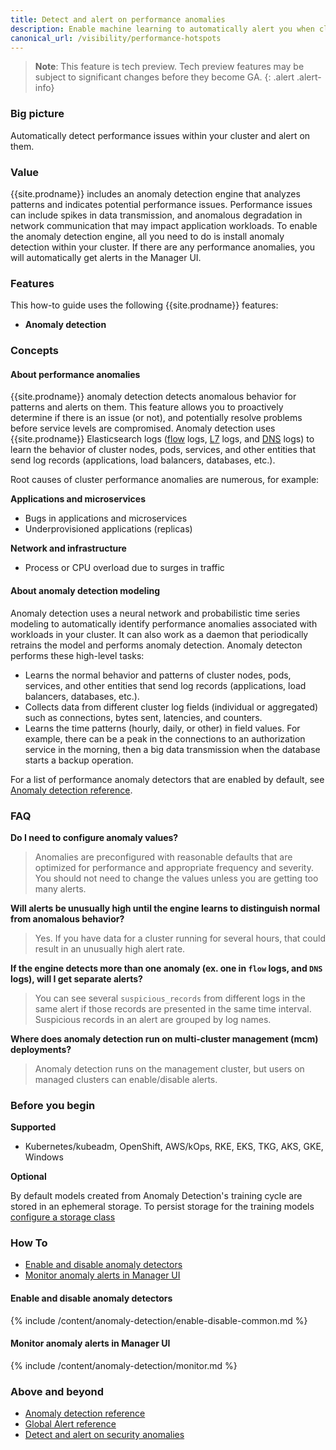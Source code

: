 ```yaml
---
title: Detect and alert on performance anomalies
description: Enable machine learning to automatically alert you when clusters have performance issues. 
canonical_url: /visibility/performance-hotspots
---
```


>**Note**: This feature is tech preview. Tech preview features may be subject to significant changes before they become GA.
{: .alert .alert-info}

### Big picture

Automatically detect performance issues within your cluster and alert on them.

### Value

{{site.prodname}} includes an anomaly detection engine that analyzes patterns and indicates potential performance issues. Performance issues can include spikes in data transmission, and anomalous degradation in network communication that may impact application workloads. To enable the anomaly detection engine, all you need to do is install anomaly detection within your cluster. If there are any performance anomalies, you will automatically get alerts in the Manager UI.

### Features

This how-to guide uses the following {{site.prodname}} features:
- **Anomaly detection** 

### Concepts 

#### About performance anomalies

{{site.prodname}} anomaly detection detects anomalous behavior for patterns and 
alerts on them. This feature allows you to proactively determine if there is an issue (or not), and potentially 
resolve problems before service levels are compromised. Anomaly detection uses {{site.prodname}} Elasticsearch logs 
([flow]({{site.baseurl}}/visibility/elastic/flow) logs, [L7]({{site.baseurl}}/visibility/elastic/l7) logs, and [DNS]({{site.baseurl}}/visibility/elastic/dns) logs) to learn the behavior of cluster nodes, pods, services, and other 
entities that send log records (applications, load balancers, databases, etc.).

Root causes of cluster performance anomalies are numerous, for example:

**Applications and microservices**
- Bugs in applications and microservices
- Underprovisioned applications (replicas)

**Network and infrastructure**
- Process or CPU overload due to surges in traffic 

#### About anomaly detection modeling

Anomaly detection uses a neural network and probabilistic time series modeling to automatically 
identify performance anomalies associated with workloads in your cluster. It can also work as a daemon that 
periodically retrains the model and performs anomaly detection. Anomaly detecton performs these 
high-level tasks:

- Learns the normal behavior and patterns of cluster nodes, pods, services, and other entities that send log records 
(applications, load balancers, databases, etc.).
- Collects data from different cluster log fields (individual or aggregated) such as connections, 
bytes sent, latencies, and counters.
- Learns the time patterns (hourly, daily, or other) in field values. For example, there can be a peak 
in the connections to an authorization service in the morning, then a big data transmission when 
the database starts a backup operation.

For a list of performance anomaly detectors that are enabled by default, see [Anomaly detection reference]({{site.baseurl}}/reference/anomaly-detection/all-detectors#performance-anomaly-detectors).

### FAQ

**Do I need to configure anomaly values?**

>Anomalies are preconfigured with reasonable defaults that are optimized for performance and appropriate frequency and severity. You should not need to change the values unless you are getting too many alerts. 

**Will alerts be unusually high until the engine learns to distinguish normal from anomalous behavior?**

>Yes. If you have data for a cluster running for several hours, that could result in an unusually high alert rate.

**If the engine detects more than one anomaly (ex. one in `flow` logs, and `DNS` logs), will I get separate alerts?**

>You can see several `suspicious_records` from different logs in the same alert if those records are presented in 
> the same time interval. Suspicious records in an alert are grouped by log names.

**Where does anomaly detection run on multi-cluster management (mcm) deployments?**

>Anomaly detection runs on the management cluster, but users on managed clusters can enable/disable alerts. 

### Before you begin

**Supported** 

- Kubernetes/kubeadm, OpenShift, AWS/kOps, RKE, EKS, TKG, AKS, GKE, Windows

**Optional**

By default models created from Anomaly Detection's training cycle are stored in an ephemeral storage.
To persist storage for the training models [configure a storage class]({{site.baseurl}}/threat/anomaly-detection/storage)

### How To

- [Enable and disable anomaly detectors](#enable-and-disable-anomaly-detectors)
- [Monitor anomaly alerts in Manager UI](#monitor-anomaly-alerts-in-manager-ui)

#### Enable and disable anomaly detectors

{% include /content/anomaly-detection/enable-disable-common.md %}

#### Monitor anomaly alerts in Manager UI

{% include /content/anomaly-detection/monitor.md %}

### Above and beyond

- [Anomaly detection reference]({{site.baseurl}}/reference/anomaly-detection/all-detectors)
- [Global Alert reference]({{site.baseurl}}/reference/resources/globalalert)
- [Detect and alert on security anomalies]({{site.baseurl}}/threat/anomaly-detection/security-anomalies)
